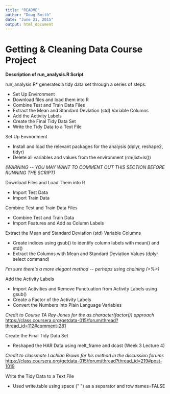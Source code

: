 ```yaml
---
title: "README"
author: "Doug Smith"
date: "June 21, 2015"
output: html_document
---
```


Getting & Cleaning Data Course Project
===================

**Description of run_analysis.R Script**

run_analysis R* generates a tidy data set through a series of steps:

- Set Up Environment
- Download files and load them into R
- Combine Test and Train Data Files 
- Extract the Mean and Standard Deviation (std) Variable Columns
- Add the Activity Labels
- Create the Final Tidy Data Set
- Write the Tidy Data to a Text File

Set Up Environment
- Install and load the relevant packages for the analysis (dplyr, reshape2, tidyr)
- Delete all variables and values from the environment (rm(list=ls())

*(WARNING -- YOU MAY WANT TO COMMENT OUT THIS SECTION BEFORE RUNNING THE SCRIPT)*

Download Files and Load Them into R
- Import Test Data
- Import Train Data

Combine Test and Train Data Files
- Combine Test and Train Data
- Import Features and Add as Column Labels

Extract the Mean and Standard Deviation (std) Variable Columns
- Create indices using gsub() to identify column labels with mean() and std()
- Extract the Columns with Mean and Standard Deviation Values  (dplyr select command)

*I'm sure there's a more elegant method -- perhaps using chaining (>%>)*

Add the Activity Labels
- Import Activities and Remove Punctuation from Activity Labels using gsub()
- Create a Factor of the Activity Labels
- Convert the Numbers into Plain Language Variables

*Credit to Course TA Ray Jones for the as.character(factor()) approach*
https://class.coursera.org/getdata-015/forum/thread?thread_id=112#comment-281


Create the Final Tidy Data Set
- Reshaped the HAR Data using melt_frame and dcast (Week 3 Lecture 4)

*Credit to classmate Lachlan Brown for his method in the discussion forums*
https://class.coursera.org/getdata-015/forum/thread?thread_id=219#post-1019

Write the Tidy Data to a Text File
- Used write.table using space (" ") as a separator and row.names=FALSE


